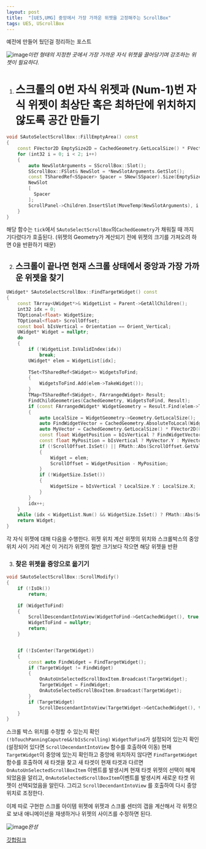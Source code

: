 ```yaml
---
layout: post
title:  "[UE5,UMG] 중앙에서 가장 가까운 위젯을 고정해주는 ScrollBox"
tags: UE5, UScrollBox
---
```

예전에 만들어 뒀던걸 정리하는 포스트 

![image](/assets/img/RefAnimation.gif)*이런 형태의 지정한 곳에서 가장 가까운 자식 위젯을 끌어당기며 강조하는 위젯이 필요하다.*

1. # 스크롤의 0번 자식 위젯과 (Num-1)번 자식 위젯이 최상단 혹은 최하단에 위치하지 않도록 공간 만들기
```cpp
void SAutoSelectScrollBox::FillEmptyArea() const
{
	const FVector2D EmptySize2D = CachedGeometry.GetLocalSize() * FVector2D(0.5f, 0.5f);
	for (int32 i = 0; i < 2; i++)
	{
	    auto NewSlotArguments = SScrollBox::Slot();
	    SScrollBox::FSlot& NewSlot = *NewSlotArguments.GetSlot();
	    const TSharedRef<SSpacer> Spacer = SNew(SSpacer).Size(EmptySize2D);
	    NewSlot
	    [
		  Spacer
	    ];
	    ScrollPanel->Children.InsertSlot(MoveTemp(NewSlotArguments), i == 0 ? 0 : ScrollPanel->Children.Num());
	}	
}
```
 해당 함수는 ```tick```에서 ```SAutoSelectScrollBox```의```CachedGeometry```가 채워질 때 까지 기다렸다가 호출된다. (위젯의 Geometry가 계산되기 전에 위젯의 크기를 가져오려 하면 0을 반환하기 때문)




2. ## 스크롤이 끝나면 현재 스크롤 상태에서 중앙과 가장 가까운 위젯을 찾기
```cpp
UWidget* SAutoSelectScrollBox::FindTargetWidget() const
{
	const TArray<UWidget*>& WidgetList = Parent->GetAllChildren();
	int32 idx = 0;
	TOptional<float> WidgetSize;
	TOptional<float> ScrollOffset;
	const bool bIsVertical = Orientation == Orient_Vertical;
	UWidget* Widget = nullptr;
	do
	{
		if (!WidgetList.IsValidIndex(idx))
			break;
		UWidget* elem = WidgetList[idx];
		
		TSet<TSharedRef<SWidget>> WidgetsToFind;
		{
			WidgetsToFind.Add(elem->TakeWidget());
		}
		TMap<TSharedRef<SWidget>, FArrangedWidget> Result;
		FindChildGeometries(CachedGeometry, WidgetsToFind, Result);
		if (const FArrangedWidget* WidgetGeometry = Result.Find(elem->TakeWidget()))
		{
			auto LocalSize = WidgetGeometry->Geometry.GetLocalSize();
			auto FindWidgetVector = CachedGeometry.AbsoluteToLocal(WidgetGeometry->Geometry.GetAbsolutePosition()) + (LocalSize / 2);
			auto MyVector = CachedGeometry.GetLocalSize() * FVector2D(0.5f, 0.5f);
			const float WidgetPosition = bIsVertical ? FindWidgetVector.Y : FindWidgetVector.X;
			const float MyPosition = bIsVertical ? MyVector.Y : MyVector.X;
			if (!ScrollOffset.IsSet() || FMath::Abs(ScrollOffset.GetValue()) > FMath::Abs(WidgetPosition - MyPosition))
			{
				Widget = elem;
				ScrollOffset = WidgetPosition - MyPosition;
			}
			if (!WidgetSize.IsSet())
			{
				WidgetSize = bIsVertical ? LocalSize.Y : LocalSize.X;
			}
		}
		idx++;
	}
	while (idx < WidgetList.Num() && WidgetSize.IsSet() ? FMath::Abs(ScrollOffset.IsSet() ? ScrollOffset.GetValue() : 0) >= WidgetSize.GetValue() / 2 : true);
	return Widget;
}
```
각 자식 위젯에 대해 다음을 수행한다.
 위젯 위치 계산
 위젯의 위치와 스크롤박스의 중앙 위치 사이 거리 계산
 이 거리가 위젯의 절반 크기보다 작으면 해당 위젯을 반환




3. ### 찾은 위젯을 중앙으로 옮기기
```cpp
void SAutoSelectScrollBox::ScrollModify()
{
	if (!IsOk())
		return;
		
	if (WidgetToFind)
	{
		ScrollDescendantIntoView(WidgetToFind->GetCachedWidget(), true, EDescendantScrollDestination::Center);
		WidgetToFind = nullptr;
		return;
	}


	if (!IsCenter(TargetWidget))
	{
		const auto FindWidget = FindTargetWidget();
		if (TargetWidget != FindWidget)
		{
			OnAutoUnSelectedScrollBoxItem.Broadcast(TargetWidget);
			TargetWidget = FindWidget;
			OnAutoSelectedScrollBoxItem.Broadcast(TargetWidget);
		}
		if (TargetWidget)
			ScrollDescendantIntoView(TargetWidget->GetCachedWidget(), true, EDescendantScrollDestination::Center);
	}
}
```
스크롤 박스 위치를 수정할 수 있는지 확인```(!bTouchPanningCaputre&&!bIsScrolling)```
```WidgetToFind```가 설정되어 있는지 확인 (설정되어 있다면 ```ScrollDecendantIntoView``` 함수를 호출하여 이동)
현재 ```TargetWidget```이 중앙에 있는지 확인하고 중앙에 위치하지 않다면 ```FindTargetWidget``` 함수를 호출하여 새 타겟을 찾고 새 타겟이 현재 타겟과 다르면 ```OnAutoUnSelectedScrollBoxItem``` 이벤트를 발생시켜 현재 타겟 위젯의 선택이 해제되었음을 알리고, ```OnAutoSelectedScrollBoxItem```이벤트를 발생시켜 새로운 타겟 위젯이 선택되었음을 알린다.
그리고 ```ScrollDecendantIntoView``` 를 호출하여 다시 중앙 위치로 조정한다.

이제 따로 구현한 스크롤 아이템 위젯에 위젯과 스크롤 센터의 갭을 계산해서 각 위젯으로 보내 애니메이션을 재생하거나 위젯의 사이즈를 수정하면 된다.



![image](https://github.com/piraxis2/AutoSelectScroll_UE5/raw/master/Animation.gif)*완성*

[깃헙링크](https://github.com/piraxis2/AutoSelectScroll_UE5)

